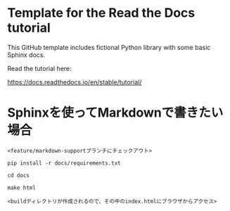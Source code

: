 Template for the Read the Docs tutorial
=======================================

This GitHub template includes fictional Python library
with some basic Sphinx docs.

Read the tutorial here:

https://docs.readthedocs.io/en/stable/tutorial/

# Sphinxを使ってMarkdownで書きたい場合

```
<feature/markdown-supportブランチにチェックアウト>

pip install -r docs/requirements.txt

cd docs

make html

<buildディレクトリが作成されるので、その中のindex.htmlにブラウザからアクセス>
```
